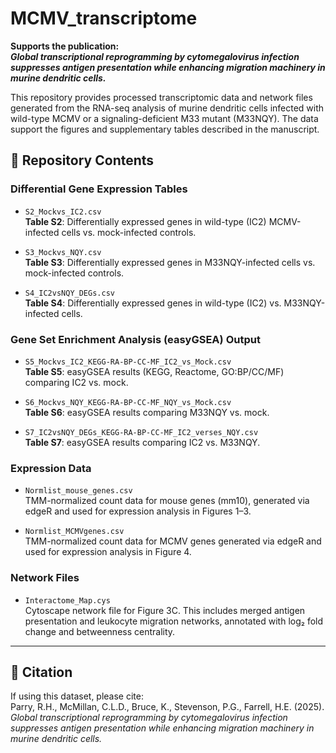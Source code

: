 # MCMV_transcriptome

**Supports the publication:**  
**_Global transcriptional reprogramming by cytomegalovirus infection suppresses antigen presentation while enhancing migration machinery in murine dendritic cells._**

This repository provides processed transcriptomic data and network files generated from the RNA-seq analysis of murine dendritic cells infected with wild-type MCMV or a signaling-deficient M33 mutant (M33NQY). The data support the figures and supplementary tables described in the manuscript.

## 📁 Repository Contents

### Differential Gene Expression Tables
- `S2_Mockvs_IC2.csv`  
  **Table S2**: Differentially expressed genes in wild-type (IC2) MCMV-infected cells vs. mock-infected controls.

- `S3_Mockvs_NQY.csv`  
  **Table S3**: Differentially expressed genes in M33NQY-infected cells vs. mock-infected controls.

- `S4_IC2vsNQY_DEGs.csv`  
  **Table S4**: Differentially expressed genes in wild-type (IC2) vs. M33NQY-infected cells.

### Gene Set Enrichment Analysis (easyGSEA) Output
- `S5_Mockvs_IC2_KEGG-RA-BP-CC-MF_IC2_vs_Mock.csv`  
  **Table S5**: easyGSEA results (KEGG, Reactome, GO:BP/CC/MF) comparing IC2 vs. mock.

- `S6_Mockvs_NQY_KEGG-RA-BP-CC-MF_NQY_vs_Mock.csv`  
  **Table S6**: easyGSEA results comparing M33NQY vs. mock.

- `S7_IC2vsNQY_DEGs_KEGG-RA-BP-CC-MF_IC2_verses_NQY.csv`  
  **Table S7**: easyGSEA results comparing IC2 vs. M33NQY.

### Expression Data
- `Normlist_mouse_genes.csv`  
  TMM-normalized count data for mouse genes (mm10), generated via edgeR and used for expression analysis in Figures 1–3.

- `Normlist_MCMVgenes.csv`  
  TMM-normalized count data for MCMV genes generated via edgeR and used for expression analysis in Figure 4.

### Network Files
- `Interactome_Map.cys`  
  Cytoscape network file for Figure 3C. This includes merged antigen presentation and leukocyte migration networks, annotated with log₂ fold change and betweenness centrality.

---

## 🧬 Citation  
If using this dataset, please cite:  
Parry, R.H., McMillan, C.L.D., Bruce, K., Stevenson, P.G., Farrell, H.E. (2025). *Global transcriptional reprogramming by cytomegalovirus infection suppresses antigen presentation while enhancing migration machinery in murine dendritic cells.*
